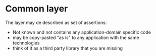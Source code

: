 # Common layer

The layer may de described as set of assertions:

-   Not known and not contains any application-domain specific code
-   may be copy-pasted "as is" to any application with the same technologies
-   think of it as a third party library that you are missing

